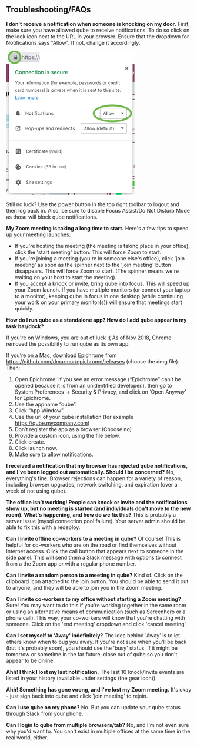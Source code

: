 ## Troubleshooting/FAQs

**I don't receive a notification when someone is knocking on my door.**
First, make sure you have allowed qube to receive notifications. To do so click on the lock icon next to the URL in your browser.
Ensure that the dropdown for Notifications says "Allow". If not, change it accordingly.

![notificationsallowed](./pages/notificationsAllowed.png)

Still no luck? Use the power button in the top right toolbar to logout and then log back in.
Also, be sure to disable Focus Assist/Do Not Disturb Mode as those will block qube notifications.

**My Zoom meeting is taking a long time to start.**
Here's a few tips to speed up your meeting launches:
- If you're hosting the meeting (the meeting is taking place in your office), click the 'start meeting' button. This will force Zoom to start.
- If you're joining a meeting (you're in someone else's office), click 'join meeting' as soon as the spinner next to the 'join meeting' button disappears. This will force Zoom to start. (The spinner means we're waiting on your host to start the meeting).
- If you accept a knock or invite, bring qube into focus. This will speed up your Zoom launch. If you have multiple monitors (or connect your laptop to a monitor), keeping qube in focus in one desktop (while continuing your work on your primary monitor(s)) will ensure that meetings start quickly.

**How do I run qube as a standalone app? How do I add qube appear in my task bar/dock?**

If you're on Windows, you are out of luck :( As of Nov 2018, Chrome removed the possibility to run qube as its own app.

If you’re on a Mac, download Epichrome from <https://github.com/dmarmor/epichrome/releases> (choose the dmg file). Then:

1. Open Epichrome.
 If you see an error message (“Epichrome” can’t be opened because it is from an unidentified developer.), then go to System Preferences -> Security & Privacy, and click on ‘Open Anyway’ for Epichrome.
3. Use the appname “qube”.
4. Click “App Window”
5. Use the url of your qube installation (for example https://qube.mycompany.com)
6. Don’t register the app as a browser (Choose no)
7. Provide a custom icon, using the file below.
8. Click create.
9. Click launch now.
10. Make sure to allow notifications.

**I received a notification that my browser has rejected qube notifications, and I've been logged out automatically. Should I be concerned?**
No, everything's fine. Browser rejections can happen for a variety of reason, including browser upgrades, network switching, and expiration (over a week of not using qube).

**The office isn't working! People can knock or invite and the notifications show up, but no meeting is started (and individuals don't move to the new room). What's happening, and how do we fix this?**
This is probably a server issue (mysql connection pool failure). Your server admin should be able to fix this with a redeploy.

**Can I invite offline co-workers to a meeting in qube?** Of course! This is helpful for co-workers who are on the road or find themselves without Internet access. Click the call button that appears next to someone in the side panel. This will send them a Slack message with options to connect from a the Zoom app or with a regular phone number.

**Can I invite a random person to a meeting in qube?** Kind of. Click on the clipboard icon attached to the join button. You should be able to send it out to anyone, and they will be able to join you in the Zoom meeting.

**Can I invite co-workers to my office without starting a Zoom meeting?** Sure! You may want to do this if you're working together in the same room or using an alternative means of communication (such as Screenhero or a phone call). This way, your co-workers will know that you're chatting with someone. Click on the 'end meeting' dropdown and click 'cancel meeting'.

**Can I set myself to 'Away' indefinitely?**
The idea behind 'Away' is to let others know when to bug you away. If you're not sure when you'll be back (but it's probably soon), you should use the 'busy' status. If it might be tomorrow or sometime in the far future, close out of qube so you don't appear to be online.

**Ahh! I think I lost my last notification.** The last 10 knock/invite events are listed in your history (available under settings (the gear icon)).

**Ahh! Something has gone wrong, and I've lost my Zoom meeting.** It's okay - just sign back into qube and click 'join meeting' to rejoin.

**Can I use qube on my phone?** No. But you can update your qube status through Slack from your phone.

**Can I login to qube from multiple browsers/tab?** No, and I'm not even sure why you'd want to. You can't exist in multiple offices at the same time in the real world, either.
